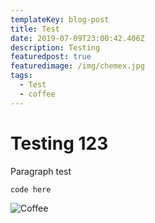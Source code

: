 ```yaml
---
templateKey: blog-post
title: Test
date: 2019-07-09T23:00:42.406Z
description: Testing
featuredpost: true
featuredimage: /img/chemex.jpg
tags:
  - Test
  - coffee
---
```

# Testing 123

Paragraph test

```
code here
```

![Coffee](/img/flavor_wheel.jpg "Coffee and cereal")
